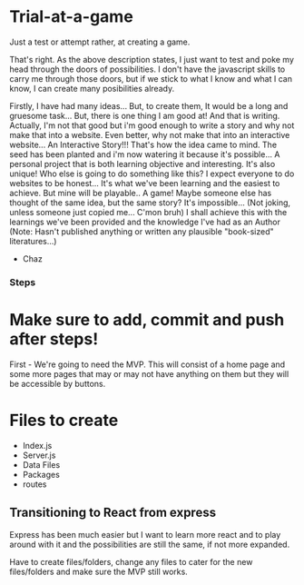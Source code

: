 # Trial-at-a-game
Just a test or attempt rather, at creating a game.


That's right. As the above description states, I just want to test and poke my head through the doors of possibilities.
I don't have the javascript skills to carry me through those doors, but if we stick to what I know and what I can know, I can create many posibilities already.

Firstly, I have had many ideas... But, to create them, It would be a long and gruesome task... But, there is one thing I am good at!
And that is writing. Actually, I'm not that good but i'm good enough to write a story and why not make that into a website.
Even better, why not make that into an interactive website... An Interactive Story!!!
That's how the idea came to mind. The seed has been planted and i'm now watering it because it's possible...
A personal project that is both learning objective and interesting. It's also unique!
Who else is going to do something like this?
I expect everyone to do websites to be honest... It's what we've been learning and the easiest to achieve.
But mine will be playable.. A game!
Maybe someone else has thought of the same idea, but the same story? It's impossible... (Not joking, unless someone just copied me... C'mon bruh)
I shall achieve this with the learnings we've been provided and the knowledge I've had as an Author (Note: Hasn't published anything or written any plausible "book-sized" literatures...)
- Chaz

###         Steps           ###
# Make sure to add, commit and push after steps! #

First - We're going to need the MVP. This will consist of a home page and some more pages that may or may not have anything on them but they will be accessible by buttons.

# Files to create
- Index.js
- Server.js
- Data Files
- Packages
- routes

## Transitioning to React from express
Express has been much easier but I want to learn more react and to play around with it and the possibilities are still the same, if not more expanded.

Have to create files/folders, change any files to cater for the new files/folders and make sure the MVP still works.